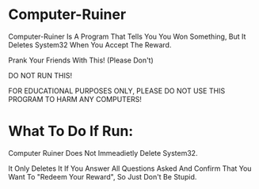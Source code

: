 # Computer-Ruiner

Computer-Ruiner Is A Program That Tells You You Won Something, But It Deletes System32 When You Accept The Reward.

Prank Your Friends With This! (Please Don't)

DO NOT RUN THIS!

FOR EDUCATIONAL PURPOSES ONLY, PLEASE DO NOT USE THIS PROGRAM TO HARM ANY COMPUTERS!
# What To Do If Run:

Computer Ruiner Does Not Immeadietly Delete System32.

It Only Deletes It If You Answer All Questions Asked And Confirm That You Want To "Redeem Your Reward", So Just Don't Be Stupid.
